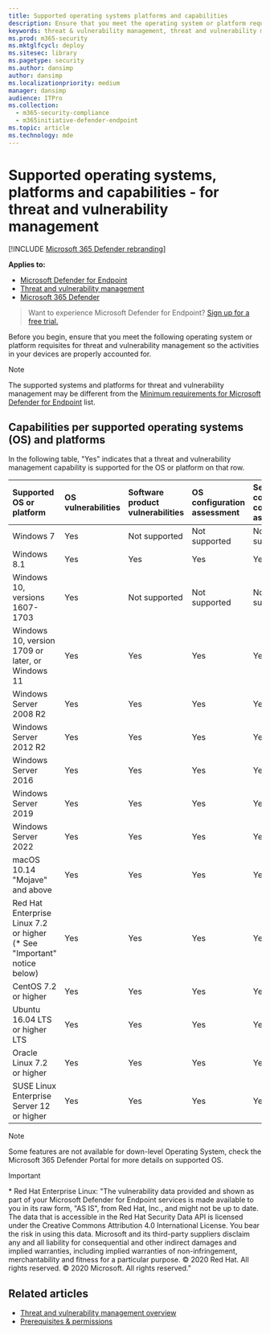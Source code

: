 ```yaml
---
title: Supported operating systems platforms and capabilities
description: Ensure that you meet the operating system or platform requisites for threat and vulnerability management, so the activities in your all devices are properly accounted for.
keywords: threat & vulnerability management, threat and vulnerability management, operating system, platform requirements, prerequisites, Microsoft Defender for Endpoint-tvm supported os, Microsoft Defender for Endpoint-tvm, supported operating systems, supported platforms, linux support, mac support
ms.prod: m365-security
ms.mktglfcycl: deploy
ms.sitesec: library
ms.pagetype: security
ms.author: dansimp
author: dansimp
ms.localizationpriority: medium
manager: dansimp
audience: ITPro
ms.collection: 
  - m365-security-compliance
  - m365initiative-defender-endpoint
ms.topic: article
ms.technology: mde
---
```

# Supported operating systems, platforms and capabilities - for threat and vulnerability management

[!INCLUDE [Microsoft 365 Defender rebranding](../../includes/microsoft-defender.md)]

**Applies to:**

- [Microsoft Defender for Endpoint](https://go.microsoft.com/fwlink/?linkid=2154037)
- [Threat and vulnerability management](next-gen-threat-and-vuln-mgt.md)
- [Microsoft 365 Defender](https://go.microsoft.com/fwlink/?linkid=2118804)

> Want to experience Microsoft Defender for Endpoint? [Sign up for a free trial.](https://signup.microsoft.com/create-account/signup?products=7f379fee-c4f9-4278-b0a1-e4c8c2fcdf7e&ru=https://aka.ms/MDEp2OpenTrial?ocid=docs-wdatp-portaloverview-abovefoldlink)

Before you begin, ensure that you meet the following operating system or platform requisites for threat and vulnerability management so the activities in your devices are properly accounted for.

> [!NOTE]
> The supported systems and platforms for threat and vulnerability management may be different from the [Minimum requirements for Microsoft Defender for Endpoint](minimum-requirements.md) list.

## Capabilities per supported operating systems (OS) and platforms

In the following table, "Yes" indicates that a threat and vulnerability management capability is supported for the OS or platform on that row.

Supported OS or platform|OS vulnerabilities|Software product vulnerabilities|OS configuration assessment|Security controls configuration assessment|Software product configuration assessment
:---|:---|:---|:---|:---|:---
Windows 7|Yes|Not supported|Not supported|Not supported|Not supported
Windows 8.1|Yes|Yes|Yes|Yes|Yes
Windows 10, versions 1607-1703|Yes|Not supported|Not supported|Not supported|Not supported
Windows 10, version 1709 or later, or Windows 11|Yes|Yes|Yes|Yes|Yes
Windows Server 2008 R2|Yes|Yes|Yes|Yes|Yes
Windows Server 2012 R2|Yes|Yes|Yes|Yes|Yes
Windows Server 2016|Yes|Yes|Yes|Yes|Yes
Windows Server 2019|Yes|Yes|Yes|Yes|Yes
Windows Server 2022|Yes|Yes|Yes|Yes|Yes
macOS 10.14 "Mojave" and above|Yes|Yes|Yes|Yes|Yes 
Red Hat Enterprise Linux 7.2 or higher (\* See "Important" notice below)|Yes|Yes|Yes|Yes|Yes
CentOS 7.2 or higher|Yes|Yes|Yes|Yes|Yes
Ubuntu 16.04 LTS or higher LTS|Yes|Yes|Yes|Yes|Yes
Oracle Linux 7.2 or higher|Yes|Yes|Yes|Yes|Yes
SUSE Linux Enterprise Server 12 or higher|Yes|Yes|Yes|Yes|Yes

> [!NOTE]
> Some features are not available for down-level Operating System, check the Microsoft 365 Defender Portal for more details on supported OS.

> [!IMPORTANT]
> \* Red Hat Enterprise Linux:
> "The vulnerability data provided and shown as part of your Microsoft Defender for Endpoint services is made available to you in its raw form, "AS IS", from Red Hat, Inc., and might not be up to date. The data that is accessible in the Red Hat Security Data API is licensed under the Creative Commons Attribution 4.0 International License. You bear the risk in using this data. Microsoft and its third-party suppliers disclaim any and all liability for consequential and other indirect damages and implied warranties, including implied warranties of non-infringement, merchantability and fitness for a particular purpose. © 2020 Red Hat. All rights reserved. © 2020 Microsoft. All rights reserved."

## Related articles

- [Threat and vulnerability management overview](next-gen-threat-and-vuln-mgt.md)
- [Prerequisites & permissions](tvm-prerequisites.md)
